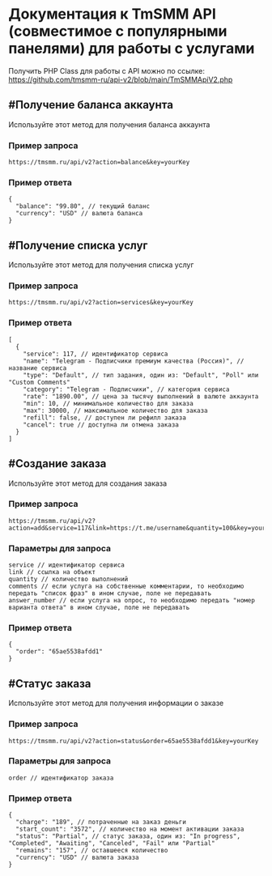 # Документация к TmSMM API (совместимое с популярными панелями) для работы с услугами

Получить PHP Class для работы с API можно по ссылке: https://github.com/tmsmm-ru/api-v2/blob/main/TmSMMApiV2.php

## #Получение баланса аккаунта
Используйте этот метод для получения баланса аккаунта



### Пример запроса

```
https://tmsmm.ru/api/v2?action=balance&key=yourKey
```

### Пример ответа

```
{
  "balance": "99.80", // текущий баланс
  "currency": "USD" // валюта баланса
}
```



## #Получение списка услуг
Используйте этот метод для получения списка услуг

### Пример запроса

```
https://tmsmm.ru/api/v2?action=services&key=yourKey
```

### Пример ответа

```
[
  {
    "service": 117, // идентификатор сервиса
    "name": "Telegram - Подписчики премиум качества (Россия)", // название сервиса
    "type": "Default", // тип задания, один из: "Default", "Poll" или "Custom Comments"
    "category": "Telegram - Подписчики", // категория сервиса
    "rate": "1890.00", // цена за тысячу выполнений в валюте аккаунта
    "min": 10, // минимальное количество для заказа
    "max": 30000, // максимальное количество для заказа
    "refill": false, // доступен ли рефилл заказа
    "cancel": true // доступна ли отмена заказа
  }
]
```



## #Создание заказа
Используйте этот метод для создания заказа

### Пример запроса

```
https://tmsmm.ru/api/v2?action=add&service=117&link=https://t.me/username&quantity=100&key=yourKey
```

### Параметры для запроса

```
service // идентификатор сервиса 
link // ссылка на объект
quantity // количество выполнений
comments // если услуга на собственные комментарии, то необходимо передать "список фраз" в ином случае, поле не передавать
answer_number // если услуга на опрос, то необходимо передать "номер варианта ответа" в ином случае, поле не передавать
```

### Пример ответа

```
{
  "order": "65ae5538afdd1"
}
```


## #Статус заказа
Используйте этот метод для получения информации о заказе

### Пример запроса

```
https://tmsmm.ru/api/v2?action=status&order=65ae5538afdd1&key=yourKey
```

### Параметры для запроса

```
order // идентификатор заказа 
```

### Пример ответа

```
{
  "charge": "189", // потраченные на заказ деньги
  "start_count": "3572", // количество на момент активации заказа
  "status": "Partial", // статус заказа, один из: "In progress", "Completed", "Awaiting", "Canceled", "Fail" или "Partial"
  "remains": "157", // оставшееся количество
  "currency": "USD" // валюта заказа
}
```
